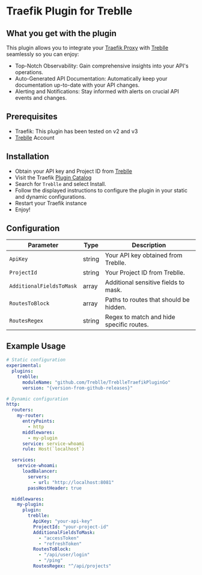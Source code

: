 # Traefik Plugin for Treblle

## What you get with the plugin
This plugin allows you to integrate your [Traefik Proxy](https://traefik.io/traefik/) with [Treblle](https://treblle.com/) seamlessly so you can enjoy:
- Top-Notch Observability: Gain comprehensive insights into your API's operations.
- Auto-Generated API Documentation: Automatically keep your documentation up-to-date with your API changes.
- Alerting and Notifications: Stay informed with alerts on crucial API events and changes.

## Prerequisites
- Traefik: This plugin has been tested on v2 and v3
- [Treblle](https://app.treblle.com/) Account

## Installation
- Obtain your API key and Project ID from [Treblle](https://app.treblle.com/)
- Visit the Traefik [Plugin Catalog](https://plugins.traefik.io/plugins)
- Search for `Treblle` and select Install.
- Follow the displayed instructions to configure the plugin in your static and dynamic configurations.
- Restart your Traefik instance
- Enjoy!

## Configuration
| Parameter                  | Type   | Description                             |
|----------------------------|--------|-----------------------------------------|
| `ApiKey`                   | string | Your API key obtained from Treblle.     |
| `ProjectId`                | string | Your Project ID from Treblle.           |
| `AdditionalFieldsToMask`   | array  | Additional sensitive fields to mask.    |
| `RoutesToBlock`            | array  | Paths to routes that should be hidden.  |
| `RoutesRegex`              | string | Regex to match and hide specific routes.|

## Example Usage
```yaml
# Static configuration
experimental:
  plugins:
    treblle:
      moduleName: "github.com/Treblle/TreblleTraefikPluginGo"
      version: "{version-from-github-releases}"

# Dynamic configuration
http:
  routers:
    my-router:
      entryPoints:
        - http
      middlewares:
        - my-plugin
      service: service-whoami
      rule: Host(`localhost`)

  services:
    service-whoami:
      loadBalancer:
        servers:
          - url: "http://localhost:8081"
        passHostHeader: true

  middlewares:
    my-plugin:
      plugin:
        treblle:
          ApiKey: "your-api-key"
          ProjectId: "your-project-id"
          AdditionalFieldsToMask:
            - "accessToken"
            - "refreshToken"
          RoutesToBlock:
            - "/api/user/login"
            - "/ping"
          RoutesRegex: "^/api/projects"
```
